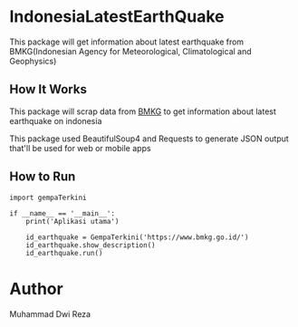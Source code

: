 # IndonesiaLatestEarthQuake
This package will get information about latest earthquake from BMKG(Indonesian Agency for Meteorological, Climatological and Geophysics)

## How It Works
This package will scrap data from [BMKG](https://www.bmkg.go.id/) to get information about latest earthquake on indonesia

This package used BeautifulSoup4 and Requests to generate JSON output that'll be used for web or mobile apps

## How to Run
```
import gempaTerkini

if __name__ == '__main__':
    print('Aplikasi utama')

    id_earthquake = GempaTerkini('https://www.bmkg.go.id/')
    id_earthquake.show_description()
    id_earthquake.run()
```

# Author
Muhammad Dwi Reza